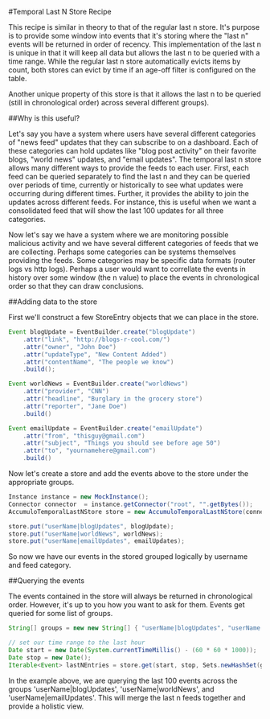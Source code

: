 #Temporal Last N Store Recipe

This recipe is similar in theory to that of the regular last n store. It's purpose is to provide some window into events that it's storing where the "last n" events will be returned in order of recency. This implementation of the last n is unique in that it will keep all data but allows the last n to be queried with a time range. While the regular last n store automatically evicts items by count, both stores can evict by time if an age-off filter is configured on the table.

Another unique property of this store is that it allows the last n to be queried (still in chronological order) across several different groups). 

##Why is this useful?

Let's say you have a system where users have several different categories of "news feed" updates that they can subscribe to on a dashboard. Each of these categories can hold updates like "blog post activity" on their favorite blogs, "world news" updates, and "email updates". The temporal last n store allows many different ways to provide the feeds to each user. First, each feed can be queried separately to find the last n and they can be queried over periods of time, currently or historically to see what updates were occurring during different times. Further, it provides the ability to join the updates across different feeds. For instance, this is useful when we want a consolidated feed that will show the last 100 updates for all three categories. 

Now let's say we have a system where we are monitoring possible malicious activity and we have several different categories of feeds that we are collecting. Perhaps some categories can be systems themselves providing the feeds. Some categories may be specific data formats  (router logs vs http logs). Perhaps a user would want to correllate the events in history over some window (the n value) to place the events in chronological order so that they can draw conclusions.


##Adding data to the store

First we'll construct a few StoreEntry objects that we can place in the store.

```java
Event blogUpdate = EventBuilder.create("blogUpdate")
    .attr("link", "http://blogs-r-cool.com/")
    .attr("owner", "John Doe")
    .attr("updateType", "New Content Added")
    .attr("contentName", "The people we know")
    .build();

Event worldNews = EventBuilder.create("worldNews")
    .attr("provider", "CNN")
    .attr("headline", "Burglary in the grocery store")
    .attr("reporter", "Jane Doe")
    .build()

Event emailUpdate = EventBuilder.create("emailUpdate")
    .attr("from", "thisguy@gmail.com")
    .attr("subject", "Things you should see before age 50")
    .attr("to", "yournamehere@gmail.com")
    .build()
```

Now let's create a store and add the events above to the store under the appropriate groups.

```java
Instance instance = new MockInstance();
Connector connector  = instance.getConnector("root", "".getBytes());
AccumuloTemporalLastNStore store = new AccumuloTemporalLastNStore(connector);

store.put("userName|blogUpdates", blogUpdate);
store.put("userName|worldNews", worldNews);
store.put("userName|emailUpdates", emailUpdates);
```

So now we have our events in the stored grouped logically by username and feed category. 

##Querying the events

The events contained in the store will always be returned in chronological order. However, it's up to you how you want to ask for them. Events get queried for some list of groups.

```java
String[] groups = new new String[] { "userName|blogUpdates", "userName|worldNews", "userName|emailUpdates" };

// set our time range to the last hour
Date start = new Date(System.currentTimeMillis() - (60 * 60 * 1000));
Date stop = new Date();
Iterable<Event> lastNEntries = store.get(start, stop, Sets.newHashSet(groups), 100, new Auths());
```

In the example above, we are querying the last 100 events across the groups 'userName|blogUpdates', 'userName|worldNews', and 'userName|emailUpdates'. This will merge the last n feeds together and provide a holistic view.

